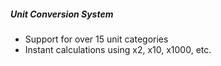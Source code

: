 ##### Unit Conversion System

- Support for over 15 unit categories
- Instant calculations using x2, x10, x1000, etc.
